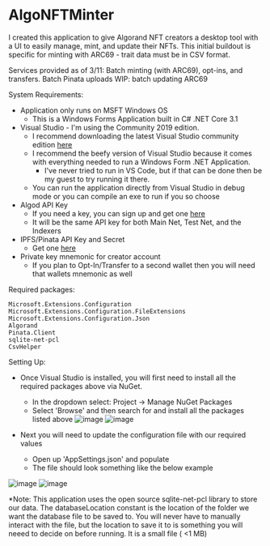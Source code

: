 # AlgoNFTMinter
I created this application to give Algorand NFT creators a desktop tool with a UI to easily manage, mint, and update their NFTs. This initial buildout is specific for minting with ARC69 - trait data must be in CSV format. 

Services provided as of 3/11: Batch minting (with ARC69), opt-ins, and transfers. Batch Pinata uploads
WIP: batch updating ARC69
 
System Requirements:
* Application only runs on MSFT Windows OS
	* This is a Windows Forms Application built in C# .NET Core 3.1
* Visual Studio - I'm using the Community 2019 edition. 
	* I recommend downloading the latest Visual Studio community edition [here](https://visualstudio.microsoft.com/) 
	* I recommend the beefy version of Visual Studio because it comes with everything needed to run a Windows Form .NET Application. 
		* I've never tried to run in VS Code, but if that can be done then be my guest to try running it there. 
	* You can run the application directly from Visual Studio in debug mode or you can compile an exe to run if you so choose  
* Algod API Key
	* If you need a key, you can sign up and get one [here](https://www.purestake.com/technology/algorand-api/)
	* It will be the same API key for both Main Net, Test Net, and the Indexers
* IPFS/Pinata API Key and Secret
	* Get one [here](https://www.pinata.cloud/)
* Private key mnemonic for creator account
	* If you plan to Opt-In/Transfer to a second wallet then you will need that wallets mnemonic as well
	
Required packages:
```
Microsoft.Extensions.Configuration
Microsoft.Extensions.Configuration.FileExtensions
Microsoft.Extensions.Configuration.Json
Algorand
Pinata.Client
sqlite-net-pcl
CsvHelper
```

Setting Up:
* Once Visual Studio is installed, you will first need to install all the required packages above via NuGet. 
	* In the dropdown select: Project -> Manage NuGet Packages
	* Select 'Browse' and then search for and install all the packages listed above
![image](https://user-images.githubusercontent.com/77548895/163883714-302805a1-9e3a-4f02-8341-909fc3dddb6f.png)
![image](https://user-images.githubusercontent.com/77548895/163883845-8037c47c-7828-4951-81c5-e1b5e194c0ba.png)
	
	
* Next you will need to update the configuration file with our required values
	* Open up 'AppSettings.json' and populate
	* The file should look something like the below example 
	
![image](https://user-images.githubusercontent.com/77548895/163884430-c125b209-b9d1-4f73-ba86-78389b5f96b2.png)
![image](https://user-images.githubusercontent.com/77548895/163884819-5b4db6c2-6d3a-485a-9870-c22e8b44df46.png)

*Note: This application uses the open source sqlite-net-pcl library to store our data. The databaseLocation constant is the location of the folder we want the  database file to be saved to. You will never have to manually interact with the file, but the location to save it to is something you will neeed to decide on before running. It is a small file ( <1 MB) 
